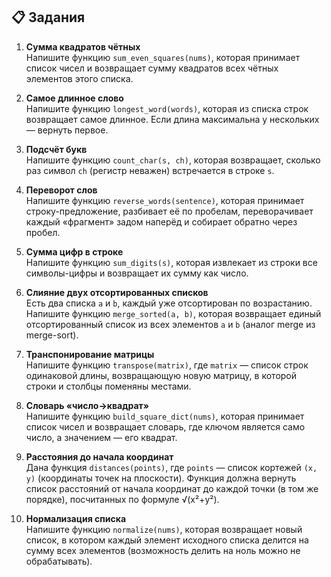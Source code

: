 ## 📋 Задания

1. **Сумма квадратов чётных**  
   Напишите функцию `sum_even_squares(nums)`, которая принимает список чисел и возвращает сумму квадратов всех чётных элементов этого списка.

2. **Самое длинное слово**  
   Напишите функцию `longest_word(words)`, которая из списка строк возвращает самое длинное. Если длина максимальна у нескольких — вернуть первое.

3. **Подсчёт букв**  
   Напишите функцию `count_char(s, ch)`, которая возвращает, сколько раз символ `ch` (регистр неважен) встречается в строке `s`.

4. **Переворот слов**  
   Напишите функцию `reverse_words(sentence)`, которая принимает строку-предложение, разбивает её по пробелам, переворачивает каждый «фрагмент» задом наперёд и собирает обратно через пробел.

5. **Сумма цифр в строке**  
   Напишите функцию `sum_digits(s)`, которая извлекает из строки все символы-цифры и возвращает их сумму как число.

6. **Слияние двух отсортированных списков**  
   Есть два списка `a` и `b`, каждый уже отсортирован по возрастанию. Напишите функцию `merge_sorted(a, b)`, которая возвращает единый отсортированный список из всех элементов `a` и `b` (аналог merge из merge-sort).

7. **Транспонирование матрицы**  
   Напишите функцию `transpose(matrix)`, где `matrix` — список строк одинаковой длины, возвращающую новую матрицу, в которой строки и столбцы поменяны местами.

8. **Словарь «число→квадрат»**  
   Напишите функцию `build_square_dict(nums)`, которая принимает список чисел и возвращает словарь, где ключом является само число, а значением — его квадрат.

9. **Расстояния до начала координат**  
   Дана функция `distances(points)`, где `points` — список кортежей `(x, y)` (координаты точек на плоскости). Функция должна вернуть список расстояний от начала координат до каждой точки (в том же порядке), посчитанных по формуле √(x²+y²).

10. **Нормализация списка**  
    Напишите функцию `normalize(nums)`, которая возвращает новый список, в котором каждый элемент исходного списка делится на сумму всех элементов (возможность делить на ноль можно не обрабатывать).
